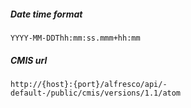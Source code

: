 
##### Date time format

```
YYYY-MM-DDThh:mm:ss.mmm+hh:mm
```

##### CMIS url

```
http://{host}:{port}/alfresco/api/-default-/public/cmis/versions/1.1/atom
```